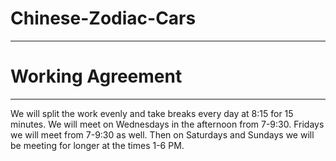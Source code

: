 <!-- @format -->

# Chinese-Zodiac-Cars

---

# Working Agreement

---

We will split the work evenly and take breaks every day at 8:15 for 15 minutes. We will meet on Wednesdays in the afternoon from 7-9:30. Fridays we will meet from 7-9:30 as well. Then on Saturdays and Sundays we will be meeting for longer at the times 1-6 PM.

<!-- This sentence is temporary for the sake of syncing. -->
<!-- backup code -->
